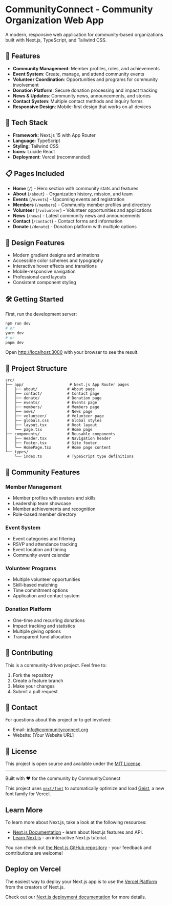 # CommunityConnect - Community Organization Web App

A modern, responsive web application for community-based organizations built with Next.js, TypeScript, and Tailwind CSS.

## 🌟 Features

- **Community Management**: Member profiles, roles, and achievements
- **Event System**: Create, manage, and attend community events
- **Volunteer Coordination**: Opportunities and programs for community involvement
- **Donation Platform**: Secure donation processing and impact tracking
- **News & Updates**: Community news, announcements, and stories
- **Contact System**: Multiple contact methods and inquiry forms
- **Responsive Design**: Mobile-first design that works on all devices

## 🚀 Tech Stack

- **Framework**: Next.js 15 with App Router
- **Language**: TypeScript
- **Styling**: Tailwind CSS
- **Icons**: Lucide React
- **Deployment**: Vercel (recommended)

## 📋 Pages Included

- **Home** (`/`) - Hero section with community stats and features
- **About** (`/about`) - Organization history, mission, and team
- **Events** (`/events`) - Upcoming events and registration
- **Members** (`/members`) - Community member profiles and directory
- **Volunteer** (`/volunteer`) - Volunteer opportunities and applications
- **News** (`/news`) - Latest community news and announcements
- **Contact** (`/contact`) - Contact forms and information
- **Donate** (`/donate`) - Donation platform with multiple options

## 🎨 Design Features

- Modern gradient designs and animations
- Accessible color schemes and typography
- Interactive hover effects and transitions
- Mobile-responsive navigation
- Professional card layouts
- Consistent component styling

## 🛠️ Getting Started

First, run the development server:

```bash
npm run dev
# or
yarn dev
# or
pnpm dev
```

Open [http://localhost:3000](http://localhost:3000) with your browser to see the result.

## 📁 Project Structure

```
src/
├── app/                    # Next.js App Router pages
│   ├── about/             # About page
│   ├── contact/           # Contact page
│   ├── donate/            # Donation page
│   ├── events/            # Events page
│   ├── members/           # Members page
│   ├── news/              # News page
│   ├── volunteer/         # Volunteer page
│   ├── globals.css        # Global styles
│   ├── layout.tsx         # Root layout
│   └── page.tsx           # Home page
├── components/            # Reusable components
│   ├── Header.tsx         # Navigation header
│   ├── Footer.tsx         # Site footer
│   └── HomePage.tsx       # Home page content
└── types/
    └── index.ts           # TypeScript type definitions
```

## 🎯 Community Features

### Member Management

- Member profiles with avatars and skills
- Leadership team showcase
- Member achievements and recognition
- Role-based member directory

### Event System

- Event categories and filtering
- RSVP and attendance tracking
- Event location and timing
- Community event calendar

### Volunteer Programs

- Multiple volunteer opportunities
- Skill-based matching
- Time commitment options
- Application and contact system

### Donation Platform

- One-time and recurring donations
- Impact tracking and statistics
- Multiple giving options
- Transparent fund allocation

## 🤝 Contributing

This is a community-driven project. Feel free to:

1. Fork the repository
2. Create a feature branch
3. Make your changes
4. Submit a pull request

## 📧 Contact

For questions about this project or to get involved:

- Email: info@communityconnect.org
- Website: [Your Website URL]

## 📄 License

This project is open source and available under the [MIT License](LICENSE).

---

Built with ❤️ for the community by CommunityConnect

This project uses [`next/font`](https://nextjs.org/docs/app/building-your-application/optimizing/fonts) to automatically optimize and load [Geist](https://vercel.com/font), a new font family for Vercel.

## Learn More

To learn more about Next.js, take a look at the following resources:

- [Next.js Documentation](https://nextjs.org/docs) - learn about Next.js features and API.
- [Learn Next.js](https://nextjs.org/learn) - an interactive Next.js tutorial.

You can check out [the Next.js GitHub repository](https://github.com/vercel/next.js) - your feedback and contributions are welcome!

## Deploy on Vercel

The easiest way to deploy your Next.js app is to use the [Vercel Platform](https://vercel.com/new?utm_medium=default-template&filter=next.js&utm_source=create-next-app&utm_campaign=create-next-app-readme) from the creators of Next.js.

Check out our [Next.js deployment documentation](https://nextjs.org/docs/app/building-your-application/deploying) for more details.
